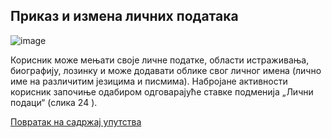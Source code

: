 ## Приказ и измена личних података

![image](https://user-images.githubusercontent.com/29538544/150769804-3d3602a0-8c70-454e-851a-d4e4f18c1fe3.png)

Корисник може мењати своје личне податке, области истраживања, биографију, лозинку
и може додавати облике свог личног имена (лично име на различитим језицима и
писмима). Набројане активности корисник започиње одабиром одговарајуће ставке
подменија „Лични подаци“ (слика 24 ).

[Повратак на садржај упутства](uputstvo.md#садржај)
